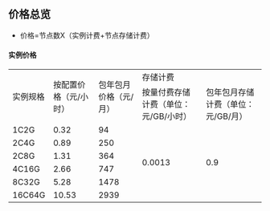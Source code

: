 ## 价格总览
* 价格=节点数X（实例计费+节点存储计费）

#### 实例价格
<table>
   <tr>
      <td rowspan="2">实例规格</td>
      <td rowspan="2">按配置价格（元/小时）</td>
      <td rowspan="2">包年包月价格（元/月）</td>
      <td colspan="3">存储计费</td>   
   </tr>
   <tr>
      <td>按量付费存储计费（单位：元/GB/小时）</td>
      <td>包年包月存储计费（单位：元/GB/月）</td> 

   </tr>
   <tr>
      <td>1C2G</td>
      <td>0.32</td>
      <td>94</td>
      <td rowspan="8">0.0013</td>
      <td rowspan="8">0.9 </td>
   </tr>
   <tr>
      <td>2C4G</td>
      <td>0.89</td>
      <td>250</td>
   </tr>
   <tr>
      <td>2C8G</td>
      <td>1.31</td>
      <td>364</td>
   </tr>
   <tr>
      <td>4C16G</td>
      <td>2.66</td>
      <td>747</td>
   </tr>
   <tr>
      <td>8C32G</td>
      <td>5.28</td>
      <td>1478</td>
   </tr>
   <tr>
      <td>16C64G</td>
      <td>10.53</td>
      <td>2939</td>
   </tr>
</table>





